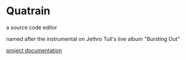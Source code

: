 # Quatrain
a source code editor

named after the instrumental on Jethro Tull's live album "Bursting Out"

<a href="https://kohoutech.github.io/Quatrain/">project documentation</a>

